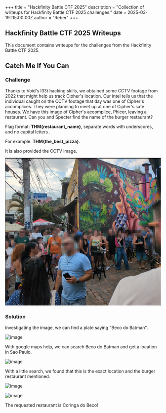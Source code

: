 +++
title = "Hackfinity Battle CTF 2025"
description = "Collection of writeups for Hackfinity Battle CTF 2025 challenges."
date = 2025-03-19T15:00:00Z
author = "Reber"
+++

## Hackfinity Battle CTF 2025 Writeups

This document contains writeups for the challenges from the Hackfinity Battle CTF 2025.

## Catch Me If You Can

### Challenge

Thanks to Void's l33t hacking skills, we obtained some CCTV footage from 2022 that might help us track Cipher's location. Our intel tells us that the individual caught on the CCTV footage that day was one of Cipher's accomplices. They were planning to meet up at one of Cipher's safe houses.
We have this image of Cipher's accomplice, Phicer, leaving a restaurant.
Can you and Specter find the name of the burger restaurant?

Flag format: __THM{restaurant_name}__, separate words with underscores, and no capital letters .

For example: __THM{the_best_pizza}__.

It is also provided the CCTV image.

![CCTV-Image](https://github.com/r4p3cks/hackfinity-battle-ctf-2025/blob/main/Catch%20Me%20If%20You%20Can/assets/Beco-OSINT-1741020774699.png)

### Solution

Investigating the image, we can find a plate saying "Beco do Batman".

![image](https://github.com/user-attachments/assets/8a991745-f815-4bac-8e6b-ebc9cb08312a)

With google maps help, we can search Beco do Batman and get a location in Sao Paulo.

![image](https://github.com/user-attachments/assets/adb02983-6495-4746-9103-e0565331412c)

With a little search, we found that this is the exact location and the burger restaurant mentioned.

![image](https://github.com/user-attachments/assets/19dd7a73-746e-4846-861b-ced7f61ee02b)

![image](https://github.com/user-attachments/assets/7c7d24a0-2ae9-4e79-83eb-736fdcbd9364)

The requested restaurant is Coringa do Beco!
